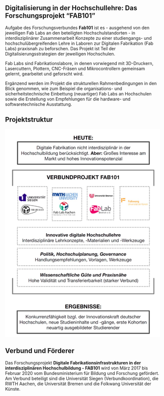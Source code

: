 ## Digitalisierung in der Hochschullehre: Das Forschungsprojekt “FAB101”

Aufgabe des Forschungsverbundes **Fab101** ist es - ausgehend von den jeweiligen Fab Labs an den beteiligten Hochschulstandorten - in interdisziplinärer Zusammenarbeit Konzepte zu einer studiengangs- und hochschulübergreifenden Lehre in Laboren zur Digitalen Fabrikation (Fab Labs) praxisnah zu beforschen. Das Projekt ist Teil der Digitalisierungsstrategien der jeweiligen Hochschulen.

Fab Labs sind Fabrikationslabore, in denen vorwiegend mit 3D-Druckern, Lasercuttern, Plottern, CNC-Fräsen und Mikrocontrollern gemeinsam gelernt, gearbeitet und geforscht wird.

Ergänzend werden im Projekt die strukturellen Rahmenbedingungen in den Blick genommen, wie zum Beispiel die organisations- und sicherheitstechnische Einbettung (neuartiger) Fab Labs an Hochschulen sowie die Erstellung von Empfehlungen für die hardware- und softwaretechnische Ausstattung.

## Projektstruktur

![Projektdiagramm](images/diagram.jpg)

## Verbund und Förderer
Das Forschungsprojekt **Digitale Fabrikationsinfrastrukturen in der interdisziplinären Hochschulbildung - FAB101** wird von März 2017 bis Februar 2020 vom Bundesministerium für Bildung und Forschung gefördert. Am Verbund beteiligt sind die Universität Siegen (Verbundkoordination), die RWTH Aachen, die Universität Bremen und die Folkwang Universität der Künste.
